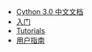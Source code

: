 +   [Cython 3.0 中文文档](README.md)
+   [入门](docs/2.md)
+   [Tutorials](docs/7.md)
+   [用户指南](docs/23.md)
